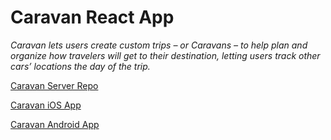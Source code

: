 # Caravan React App

_Caravan lets users create custom trips – or Caravans – to help plan and organize how travelers will get to their destination, letting users track other cars’ locations the day of the trip._

[Caravan Server Repo](https://github.com/IntrepidPursuits/caravan-server)


[Caravan iOS App](http://intrepid.io/ota/caravan-ios/)


[Caravan Android App](http://intrepid.io/ota/caravan-android/)
